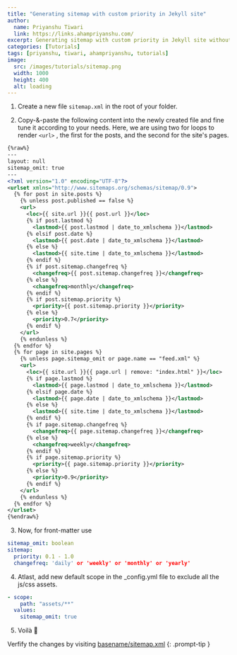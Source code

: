 ```yaml
---
title: "Generating sitemap with custom priority in Jekyll site"
author:
  name: Priyanshu Tiwari
  link: https://links.ahampriyanshu.com/
excerpt: Generating sitemap with custom priority in Jekyll site without any plugin
categories: [Tutorials]
tags: [priyanshu, tiwari, ahampriyanshu, tutorials]
image:
  src: /images/tutorials/sitemap.png
  width: 1000
  height: 400
  alt: loading
---
```


1. Create a new file `sitemap.xml` in the root of your folder.

2. Copy-&-paste the following content into the newly created file and fine tune it according to your needs. Here, we are using two for loops to render `<url>` , the first for the posts, and the second for the site's pages.

```xml
{%raw%}
---
layout: null
sitemap_omit: true
---
<?xml version="1.0" encoding="UTF-8"?>
<urlset xmlns="http://www.sitemaps.org/schemas/sitemap/0.9">
  {% for post in site.posts %}
    {% unless post.published == false %}
    <url>
      <loc>{{ site.url }}{{ post.url }}</loc>
      {% if post.lastmod %}
        <lastmod>{{ post.lastmod | date_to_xmlschema }}</lastmod>
      {% elsif post.date %}
        <lastmod>{{ post.date | date_to_xmlschema }}</lastmod>
      {% else %}
        <lastmod>{{ site.time | date_to_xmlschema }}</lastmod>
      {% endif %}
      {% if post.sitemap.changefreq %}
        <changefreq>{{ post.sitemap.changefreq }}</changefreq>
      {% else %}
        <changefreq>monthly</changefreq>
      {% endif %}
      {% if post.sitemap.priority %}
        <priority>{{ post.sitemap.priority }}</priority>
      {% else %}
        <priority>0.7</priority>
      {% endif %}
    </url>
    {% endunless %}
  {% endfor %}
  {% for page in site.pages %}
    {% unless page.sitemap_omit or page.name == "feed.xml" %}
    <url>
      <loc>{{ site.url }}{{ page.url | remove: "index.html" }}</loc>
      {% if page.lastmod %}
        <lastmod>{{ page.lastmod | date_to_xmlschema }}</lastmod>
      {% elsif page.date %}
        <lastmod>{{ page.date | date_to_xmlschema }}</lastmod>
      {% else %}
        <lastmod>{{ site.time | date_to_xmlschema }}</lastmod>
      {% endif %}
      {% if page.sitemap.changefreq %}
        <changefreq>{{ page.sitemap.changefreq }}</changefreq>
      {% else %}
        <changefreq>weekly</changefreq>
      {% endif %}
      {% if page.sitemap.priority %}
        <priority>{{ page.sitemap.priority }}</priority>
      {% else %}
        <priority>0.9</priority>
      {% endif %}
    </url>
    {% endunless %}
  {% endfor %}
</urlset>
{%endraw%}
```

3. Now, for front-matter use 

```yml
sitemap_omit: boolean
sitemap:
  priority: 0.1 - 1.0
  changefreq: 'daily' or 'weekly' or 'monthly' or 'yearly'
```

4. Atlast, add new default scope in the _config.yml file to exclude all the js/css assets.

```yml
- scope:
    path: "assets/**"
  values:
    sitemap_omit: true
```

5. Voilà 🎉

Verfify the changes by visiting [basename/sitemap.xml](https://ahampriyanshu.com/sitemap.xml)
{: .prompt-tip }